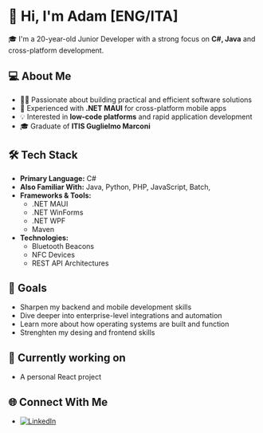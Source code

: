 # 👋 Hi, I'm Adam [ENG/ITA]
🎓 I'm a 20-year-old Junior Developer with a strong focus on **C#, Java** and cross-platform development.

## 💻 About Me

- 🧑‍💻 Passionate about building practical and efficient software solutions  
- 📱 Experienced with **.NET MAUI** for cross-platform mobile apps  
- 💡 Interested in **low-code platforms** and rapid application development  
- 🎓 Graduate of **ITIS Guglielmo Marconi**

## 🛠️ Tech Stack

- **Primary Language:** C#  
- **Also Familiar With:** Java, Python, PHP, JavaScript, Batch,
- **Frameworks & Tools:**  
  - .NET MAUI  
  - .NET WinForms  
  - .NET WPF  
  - Maven  
- **Technologies:**  
  - Bluetooth Beacons  
  - NFC Devices  
  - REST API Architectures  

## 🚀 Goals

- Sharpen my backend and mobile development skills  
- Dive deeper into enterprise-level integrations and automation  
- Learn more about how operating systems are built and function
- Strenghten my desing and frontend skills

## 🔢 Currently working on

- A personal React project

## 🌐 Connect With Me

- [![LinkedIn](https://img.shields.io/badge/LinkedIn-0077B5?style=flat&logo=linkedin&logoColor=white)](https://www.linkedin.com/in/adam-touimi-benjelloun-87b84b256/)
